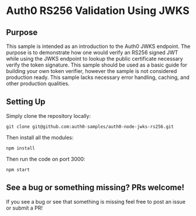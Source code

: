 # Auth0 RS256 Validation Using JWKS

## Purpose

This sample is intended as an introduction to the Auth0 JWKS endpoint.  The purpose is to demonstrate how one would verify an RS256 signed JWT while using the JWKS endpoint to lookup the public certificate necessary verify the token signature.  This sample should be used as a basic guide for building your own token verifier, however the sample is not considered production ready.  This sample lacks necessary error handling, caching, and other production qualities.

## Setting Up

Simply clone the repository locally:

```
git clone git@github.com:auth0-samples/auth0-node-jwks-rs256.git
```

Then install all the modules:

```
npm install
```

Then run the code on port 3000:

```
npm start
```

## See a bug or something missing?  PRs welcome!

If you see a bug or see that something is missing feel free to post an issue or submit a PR!